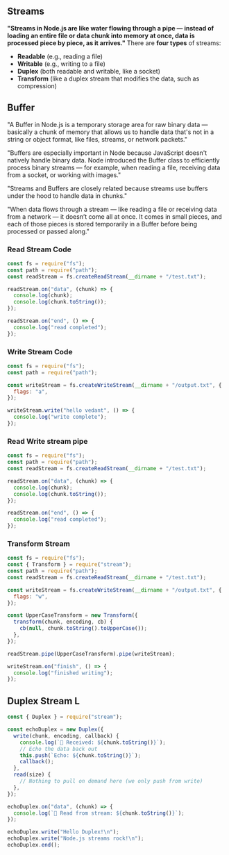 ## Streams 

**"Streams in Node.js are like water flowing through a pipe — instead of loading an entire file or data chunk into memory at once, data is processed piece by piece, as it arrives."**
There are **four types** of streams:
- **Readable** (e.g., reading a file)
- **Writable** (e.g., writing to a file)
- **Duplex** (both readable and writable, like a socket)
- **Transform** (like a duplex stream that modifies the data, such as compression)

## Buffer

"A Buffer in Node.js is a temporary storage area for raw binary data — basically a chunk of memory that allows us to handle data that's not in a string or object format, like files, streams, or network packets."

"Buffers are especially important in Node because JavaScript doesn't natively handle binary data. Node introduced the Buffer class to efficiently process binary streams — for example, when reading a file, receiving data from a socket, or working with images."

"Streams and Buffers are closely related because streams use buffers under the hood to handle data in chunks."

"When data flows through a stream — like reading a file or receiving data from a network — it doesn’t come all at once. It comes in small pieces, and each of those pieces is stored temporarily in a Buffer before being processed or passed along."

### Read Stream Code

```javascript
const fs = require("fs");
const path = require("path");
const readStream = fs.createReadStream(__dirname + "/test.txt");

readStream.on("data", (chunk) => {
  console.log(chunk);
  console.log(chunk.toString());
});

readStream.on("end", () => {
  console.log("read completed");
});

```

### Write Stream Code

```javascript
const fs = require("fs");
const path = require("path");

const writeStream = fs.createWriteStream(__dirname + "/output.txt", {
  flags: "a",
});

writeStream.write("hello vedant", () => {
  console.log("write complete");
});

```

###  Read Write stream pipe
```javascript
const fs = require("fs");
const path = require("path");
const readStream = fs.createReadStream(__dirname + "/test.txt");

readStream.on("data", (chunk) => {
  console.log(chunk);
  console.log(chunk.toString());
});

readStream.on("end", () => {
  console.log("read completed");
});
```

### Transform Stream
```javascript
const fs = require("fs");
const { Transform } = require("stream");
const path = require("path");
const readStream = fs.createReadStream(__dirname + "/test.txt");

const writeStream = fs.createWriteStream(__dirname + "/output.txt", {
  flags: "w",
});

const UpperCaseTransform = new Transform({
  transform(chunk, encoding, cb) {
    cb(null, chunk.toString().toUpperCase());
  },
});

readStream.pipe(UpperCaseTransform).pipe(writeStream);

writeStream.on("finish", () => {
  console.log("finished writing");
});

```

## Duplex Stream L
```javascript
const { Duplex } = require("stream");

const echoDuplex = new Duplex({
  write(chunk, encoding, callback) {
    console.log(`🔹 Received: ${chunk.toString()}`);
    // Echo the data back out
    this.push(`Echo: ${chunk.toString()}`);
    callback();
  },
  read(size) {
    // Nothing to pull on demand here (we only push from write)
  },
});

echoDuplex.on("data", (chunk) => {
  console.log(`🔸 Read from stream: ${chunk.toString()}`);
});

echoDuplex.write("Hello Duplex!\n");
echoDuplex.write("Node.js streams rock!\n");
echoDuplex.end();

```